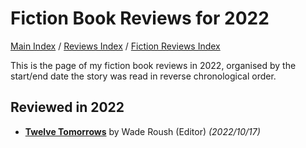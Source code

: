 # Fiction Book Reviews for 2022

[Main Index](../../../README.md) / [Reviews Index](../../README.md) / [Fiction Reviews Index](../README.md)

This is the page of my fiction book reviews in 2022, organised by the start/end date the story was read in reverse chronological order.

## Reviewed in 2022
- [**Twelve Tomorrows**](20221017-TwelveTomorrows.md) by Wade Roush (Editor) *(2022/10/17)*
